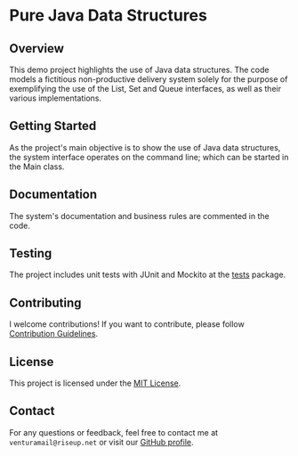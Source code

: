 # Pure Java Data Structures

## Overview
This demo project highlights the use of Java data structures. The code models a fictitious non-productive delivery system solely for the purpose of exemplifying the use of the List, Set and Queue interfaces, as well as their various implementations.

## Getting Started
As the project's main objective is to show the use of Java data structures, the system interface operates on the command line; which can be started in the Main class.

## Documentation
The system's documentation and business rules are commented in the code.

## Testing
The project includes unit tests with JUnit and Mockito at the [tests](delivery-control-system/src/test/java/tests) package.

## Contributing
I welcome contributions! If you want to contribute, please follow [Contribution Guidelines](CONTRIBUTING.md).

## License
This project is licensed under the [MIT License](LICENSE).

## Contact
For any questions or feedback, feel free to contact me at `venturamail@riseup.net` or visit our [GitHub profile](https://github.com/venturasistemoj).
